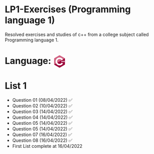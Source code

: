 # LP1-Exercises (Programming language 1)
Resolved exercises and studies of c++ from a college subject called Programming language 1.
##
# Language: <img align="center" alt="Jadsn-Cpp" height="40" width="40" src="https://raw.githubusercontent.com/devicons/devicon/master/icons/cplusplus/cplusplus-original.svg">

# List 1
- Question 01 (08/04/2022) :white_check_mark:
- Question 02 (10/04/2022) :white_check_mark:
- Question 03 (14/04/2022) :white_check_mark:
- Question 04 (14/04/2022) :white_check_mark:
- Question 05 (14/04/2022) :white_check_mark:
- Question 05 (14/04/2022) :white_check_mark:
- Question 07 (16/04/2022) :white_check_mark:
- Question 08 (16/04/2022) :white_check_mark:
- First List complete at 16/04/2022
##
